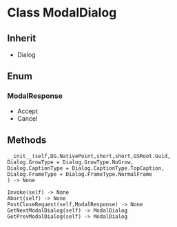 # Class ModalDialog

## Inherit

* Dialog

## Enum

### ModalResponse

* Accept
* Cancel


## Methods
```
__init__(self,DG.NativePoint,short,short,GSRoot.Guid,
Dialog.GrowType = Dialog.GrowType.NoGrow,
Dialog.CaptionType = Dialog.CaptionType.TopCaption,
Dialog.FrameType = Dialog.FrameType.NormalFrame
) -> None

Invoke(self) -> None
Abort(self) -> None
PostCloseRequest(self,ModalResponse) -> None
GetNextModalDialog(self) -> ModalDialog
GetPrevModalDialog(self) -> ModalDialog
```
